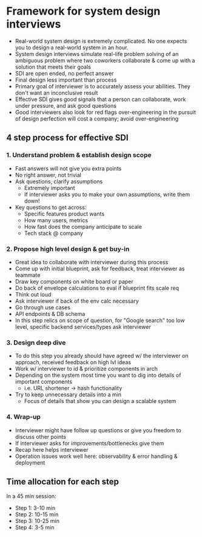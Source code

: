 # Framework for system design interviews

- Real-world system design is extremely complicated. No one expects you to design a real-world system in an hour.
- System design interviews simulate real-life problem solving of an ambiguous problem where two coworkers collaborate & come up with a solution that meets their goals
- SDI are open ended, no perfect answer
- Final design less important than process
- Primary goal of interviewer is to accurately assess your abilities. They don't want an inconclusive result
- Effective SDI gives good signals that a person can collaborate, work under pressure, and ask good questions
- Good interviewers also look for red flags over-engineering in the pursuit of design perfection will cost a company; avoid over-engineering

## 4 step process for effective SDI

### 1. Understand problem & establish design scope
- Fast answers will not give you extra points
- No right answer, not trivial
- Ask questions, clarify assumptions
  - Extremely important
  - If interviewer asks you to make your own assumptions, write them down!
- Key questions to get across:
  - Specific features product wants
  - How many users, metrics
  - How fast does the company anticipate to scale
  - Tech stack @ company

### 2. Propose high level design & get buy-in
- Great idea to collaborate with interviewer during this process
- Come up with initial blueprint, ask for feedback, treat interviewer as teammate
- Draw key components on white board or paper
- Do back of envelope calculations to eval if blueprint fits scale req
- Think out loud
- Ask interviewer if back of the env calc necessary
- Go through use cases
- API endpoints & DB schema
- In this step relics on scope of question, for "Google search" too low level, specific backend services/types ask interviewer

### 3. Design deep dive
- To do this step you already should have agreed w/ the interviewer on approach, received feedback on high lvl ideas
- Work w/ interviewer to id & prioritize components in arch
- Depending on the system most time you want to dig into details of important components
  - i.e. URL shortener → hash functionality
- Try to keep unnecessary details into a min
  - Focus of details that show you can design a scalable system

### 4. Wrap-up
- Interviewer might have follow up questions or give you freedom to discuss other points
- If interviewer asks for improvements/bottlenecks give them
- Recap here helps interviewer
- Operation issues work well here: observability & error handling & deployment

## Time allocation for each step
In a 45 min session:
- Step 1: 3-10 min
- Step 2: 10-15 min
- Step 3: 10-25 min
- Step 4: 3-5 min
